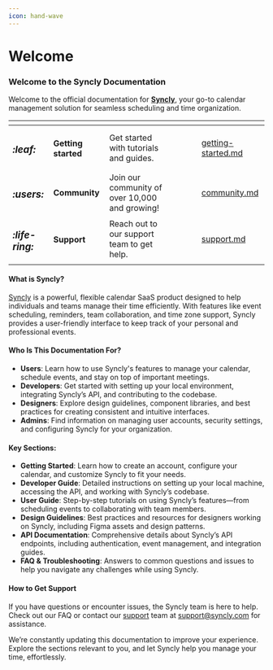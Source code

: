 ```yaml
---
icon: hand-wave
---
```


# Welcome

### Welcome to the Syncly Documentation

Welcome to the official documentation for [**Syncly**](links/community.md), your go-to calendar management solution for seamless scheduling and time organization.

<table data-view="cards"><thead><tr><th></th><th></th><th></th><th data-hidden data-card-cover data-type="files"></th><th data-hidden></th><th data-hidden></th><th data-hidden data-card-target data-type="content-ref"></th></tr></thead><tbody><tr><td><h3><i class="fa-leaf">:leaf:</i></h3></td><td><h4>Getting started</h4></td><td>Get started with tutorials and guides.</td><td></td><td></td><td></td><td><a href="getting-started.md">getting-started.md</a></td></tr><tr><td><h3><i class="fa-users">:users:</i></h3></td><td><h4>Community</h4></td><td>Join our community of over 10,000 and growing!</td><td></td><td></td><td></td><td><a href="links/community.md">community.md</a></td></tr><tr><td><h3><i class="fa-life-ring">:life-ring:</i></h3></td><td><h4>Support</h4></td><td>Reach out to our support team to get help.</td><td></td><td></td><td></td><td><a href="links/support.md">support.md</a></td></tr></tbody></table>

#### What is Syncly?

[Syncly](links/community.md) is a powerful, flexible calendar SaaS product designed to help individuals and teams manage their time efficiently. With features like event scheduling, reminders, team collaboration, and time zone support, Syncly provides a user-friendly interface to keep track of your personal and professional events.

#### Who Is This Documentation For?

* **Users**: Learn how to use Syncly's features to manage your calendar, schedule events, and stay on top of important meetings.
* **Developers**: Get started with setting up your local environment, integrating Syncly’s API, and contributing to the codebase.
* **Designers**: Explore design guidelines, component libraries, and best practices for creating consistent and intuitive interfaces.
* **Admins**: Find information on managing user accounts, security settings, and configuring Syncly for your organization.

#### Key Sections:

* **Getting Started**: Learn how to create an account, configure your calendar, and customize Syncly to fit your needs.
* **Developer Guide**: Detailed instructions on setting up your local machine, accessing the API, and working with Syncly’s codebase.
* **User Guide**: Step-by-step tutorials on using Syncly’s features—from scheduling events to collaborating with team members.
* **Design Guidelines**: Best practices and resources for designers working on Syncly, including Figma assets and design patterns.
* **API Documentation**: Comprehensive details about Syncly’s API endpoints, including authentication, event management, and integration guides.
* **FAQ & Troubleshooting**: Answers to common questions and issues to help you navigate any challenges while using Syncly.

#### How to Get Support

If you have questions or encounter issues, the Syncly team is here to help. Check out our FAQ or contact our [support](links/support.md) team at support@syncly.com for assistance.

We’re constantly updating this documentation to improve your experience. Explore the sections relevant to you, and let Syncly help you manage your time, effortlessly.

